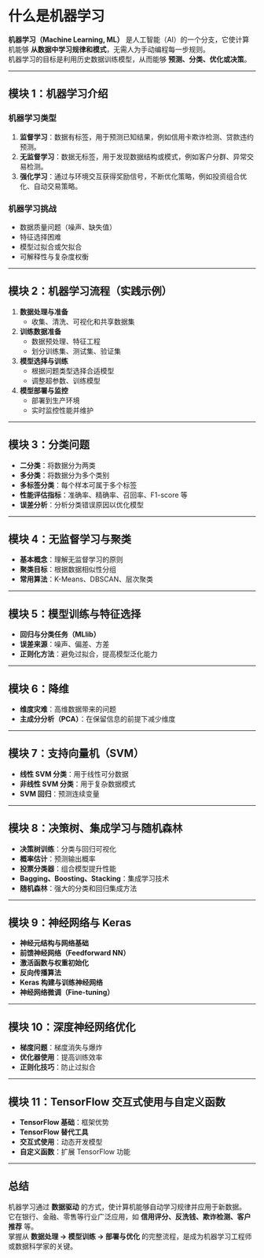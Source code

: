 # 什么是机器学习

**机器学习（Machine Learning, ML）** 是人工智能（AI）的一个分支，它使计算机能够 **从数据中学习规律和模式**，无需人为手动编程每一步规则。  
机器学习的目标是利用历史数据训练模型，从而能够 **预测、分类、优化或决策**。  

---

## 模块 1：机器学习介绍

### 机器学习类型
1. **监督学习**：数据有标签，用于预测已知结果，例如信用卡欺诈检测、贷款违约预测。
2. **无监督学习**：数据无标签，用于发现数据结构或模式，例如客户分群、异常交易检测。
3. **强化学习**：通过与环境交互获得奖励信号，不断优化策略，例如投资组合优化、自动交易策略。

### 机器学习挑战
- 数据质量问题（噪声、缺失值）  
- 特征选择困难  
- 模型过拟合或欠拟合  
- 可解释性与复杂度权衡  

---

## 模块 2：机器学习流程（实践示例）

1. **数据处理与准备**  
   - 收集、清洗、可视化和共享数据集  
2. **训练数据准备**  
   - 数据预处理、特征工程  
   - 划分训练集、测试集、验证集  
3. **模型选择与训练**  
   - 根据问题类型选择合适模型  
   - 调整超参数、训练模型  
4. **模型部署与监控**  
   - 部署到生产环境  
   - 实时监控性能并维护  

---

## 模块 3：分类问题

- **二分类**：将数据分为两类  
- **多分类**：将数据分为多个类别  
- **多标签分类**：每个样本可属于多个标签  
- **性能评估指标**：准确率、精确率、召回率、F1-score 等  
- **误差分析**：分析分类错误原因以优化模型  

---

## 模块 4：无监督学习与聚类

- **基本概念**：理解无监督学习的原则  
- **聚类目标**：根据数据相似性分组  
- **常用算法**：K-Means、DBSCAN、层次聚类  

---

## 模块 5：模型训练与特征选择

- **回归与分类任务（MLlib）**  
- **误差来源**：噪声、偏差、方差  
- **正则化方法**：避免过拟合，提高模型泛化能力  

---

## 模块 6：降维

- **维度灾难**：高维数据带来的问题  
- **主成分分析（PCA）**：在保留信息的前提下减少维度  

---

## 模块 7：支持向量机（SVM）

- **线性 SVM 分类**：用于线性可分数据  
- **非线性 SVM 分类**：用于复杂数据模式  
- **SVM 回归**：预测连续变量  

---

## 模块 8：决策树、集成学习与随机森林

- **决策树训练**：分类与回归可视化  
- **概率估计**：预测输出概率  
- **投票分类器**：组合模型提升性能  
- **Bagging、Boosting、Stacking**：集成学习技术  
- **随机森林**：强大的分类和回归集成方法  

---

## 模块 9：神经网络与 Keras

- **神经元结构与网络基础**  
- **前馈神经网络（Feedforward NN）**  
- **激活函数与权重初始化**  
- **反向传播算法**  
- **Keras 构建与训练神经网络**  
- **神经网络微调（Fine-tuning）**  

---

## 模块 10：深度神经网络优化

- **梯度问题**：梯度消失与爆炸  
- **优化器使用**：提高训练效率  
- **正则化技巧**：防止过拟合  

---

## 模块 11：TensorFlow 交互式使用与自定义函数

- **TensorFlow 基础**：框架优势  
- **TensorFlow 替代工具**  
- **交互式使用**：动态开发模型  
- **自定义函数**：扩展 TensorFlow 功能  

---

## 总结

机器学习通过 **数据驱动** 的方式，使计算机能够自动学习规律并应用于新数据。  
它在银行、金融、零售等行业广泛应用，如 **信用评分、反洗钱、欺诈检测、客户推荐** 等。  
掌握从 **数据处理 → 模型训练 → 部署与优化** 的完整流程，是成为机器学习工程师或数据科学家的关键。  
